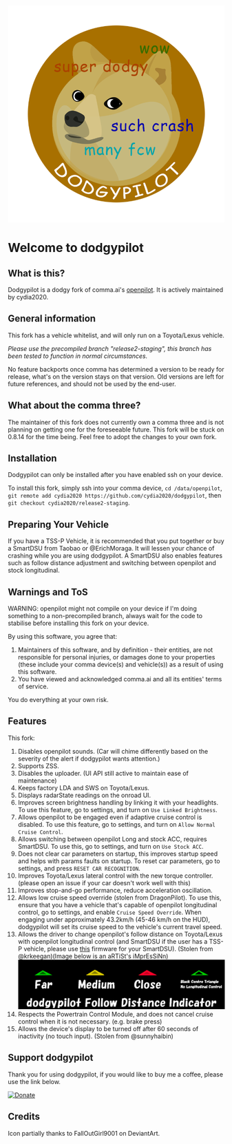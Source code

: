 ![icon partially thanks to FallOutGirl9001 on DeviantArt.](/dodgy_logo.png)
# Welcome to dodgypilot

## What is this?
Dodgypilot is a dodgy fork of comma.ai's [openpilot](https://openpilot.comma.ai). It is actively maintained by cydia2020.

## General information
This fork has a vehicle whitelist, and will only run on a Toyota/Lexus vehicle.

*Please use the precompiled branch "release2-staging", this branch has been tested to function in normal circumstances.*

No feature backports once comma has determined a version to be ready for release, what's on the version stays on that version.
Old versions are left for future references, and should not be used by the end-user.

## What about the comma three?
The maintainer of this fork does not currently own a comma three and is not planning on getting one for the foreseeable future. This fork will be stuck on 0.8.14 for the time being. Feel free to adopt the changes to your own fork.

## Installation
Dodgypilot can only be installed after you have enabled ssh on your device.

To install this fork, simply ssh into your comma device, `cd /data/openpilot`, `git remote add cydia2020 https://github.com/cydia2020/dodgypilot`, then `git checkout cydia2020/release2-staging`.

## Preparing Your Vehicle
If you have a TSS-P Vehicle, it is recommended that you put together or buy a SmartDSU from Taobao or @ErichMoraga. It will lessen your chance of crashing while you are using dodgypilot. A SmartDSU also enables features such as follow distance adjustment and switching between openpilot and stock longitudinal.

## Warnings and ToS
WARNING: openpilot might not compile on your device if I'm doing something to a non-precompiled branch, always wait for the code to stabilise before installing this fork on your device.

By using this software, you agree that:
1. Maintainers of this software, and by definition - their entities, are not responsible for personal injuries, or damages done to your properties (these include your comma device(s) and vehicle(s)) as a result of using this software.
2. You have viewed and acknowledged comma.ai and all its entities' terms of service.

You do everything at your own risk.

## Features
This fork:
1. Disables openpilot sounds. (Car will chime differently based on the severity of the alert if dodgypilot wants attention.)
2. Supports ZSS.
3. Disables the uploader. (UI API still active to maintain ease of maintenance)
4. Keeps factory LDA and SWS on Toyota/Lexus.
5. Displays radarState readings on the onroad UI.
6. Improves screen brightness handling by linking it with your headlights. To use this feature, go to settings, and turn on `Use Linked Brightness`.
7. Allows openpilot to be engaged even if adaptive cruise control is disabled. To use this feature, go to settings, and turn on `Allow Normal Cruise Control`.
8. Allows switching between openpilot Long and stock ACC, requires SmartDSU. To use this, go to settings, and turn on `Use Stock ACC`.
9. Does not clear car parameters on startup, this improves startup speed and helps with params faults on startup. To reset car parameters, go to settings, and press `RESET CAR RECOGNITION`.
10. Improves Toyota/Lexus lateral control with the new torque controller. (please open an issue if your car doesn't work well with this)
11. Improves stop-and-go performance, reduce acceleration oscillation.
12. Allows low cruise speed override (stolen from DragonPilot). To use this, ensure that you have a vehicle that's capable of openpilot longitudinal control, go to settings, and enable `Cruise Speed Override`. When engaging under approximately 43.2km/h (45-46 km/h on the HUD), dodgypilot will set its cruise speed to the vehicle's current travel speed.
13. Allows the driver to change openpilot's follow distance on Toyota/Lexus with openpilot longitudinal control (and SmartDSU if the user has a TSS-P vehicle, please use [this](https://github.com/wocsor/panda/commit/0c10024d5250c737d5ae6b00f8d7c3341896b71f) firmware for your SmartDSU). (Stolen from @krkeegan)(Image below is an aRTiSt's iMprEsSiNn)
![Distance Indicator](/follow_distance_indicator.png)
14. Respects the Powertrain Control Module, and does not cancel cruise control when it is not necessary. (e.g. brake press)
15. Allows the device's display to be turned off after 60 seconds of inactivity (no touch input). (Stolen from @sunnyhaibin)

## Support dodgypilot
Thank you for using dodgypilot, if you would like to buy me a coffee, please use the link below.

[![Donate](https://img.shields.io/badge/Donate-PayPal-green.svg)](https://www.paypal.com/donate/?business=ZE32GX6TZNMCG&no_recurring=1&item_name=Buy+me+a+coffee+and+support+the+development+and+maintenance+of+dodgypilot.&currency_code=AUD)

## Credits
Icon partially thanks to FallOutGirl9001 on DeviantArt.
